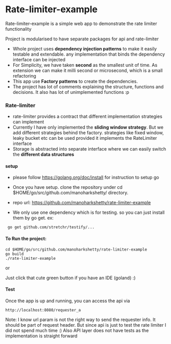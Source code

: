 # Rate-limiter-example

Rate-limiter-example is a simple web app to demonstrate the rate limiter functionality

Project is modularised to have separate packages for api and rate-limiter

* Whole project uses **dependency injection patterns** to make it easily testable and extendable. any implementation that binds the dependency interface can be injected
* For Simplicity, we have taken **second** as the smallest unit of time. As extension we can make it milli second or microsecond, which is a small refactoring
* This app use **Factory patterns** to create the dependencies.
* The project has lot of comments explaining the structure, functions and decisions. It also has lot of unimplemented functions :p

### Rate-limiter
* rate-limiter provides a contract that different implementation strategies can implement
* Currently I have only implemented the **sliding window strategy**. But we add different strategies behind the factory. strategies like fixed window, leaky bucket etc can be used provided it implements the RateLimiter interface
* Storage is abstracted into separate interface where we can easily switch the **different data structures**  


#### setup

* please follow https://golang.org/doc/install for instruction to setup go

* Once you have setup. clone the repository under cd $HOME/go/src/github.com/manoharkshetty/ directory.

* repo url: https://github.com/manoharkshetty/rate-limiter-example

* We only use one dependency which is for testing. so you can just install them by go get. 
ex: 
```
 go get github.com/stretchr/testify/... 
```


#### To Run the project:

```
cd $HOME/go/src/github.com/manoharkshetty/rate-limiter-example
go build 
./rate-limiter-example
```

or 

Just click that cute green button if you have an IDE (goland) :)

#### Test

Once the app is up and running, you can access the api via 

```
http://localhost:8080/requester_a
```

Note: I know url param is not the right way to send the requester info. It should be part of request header. But since api is just to test the rate limiter I did not spend much time :)
Also API layer does not have tests as the implementation is straight forward



